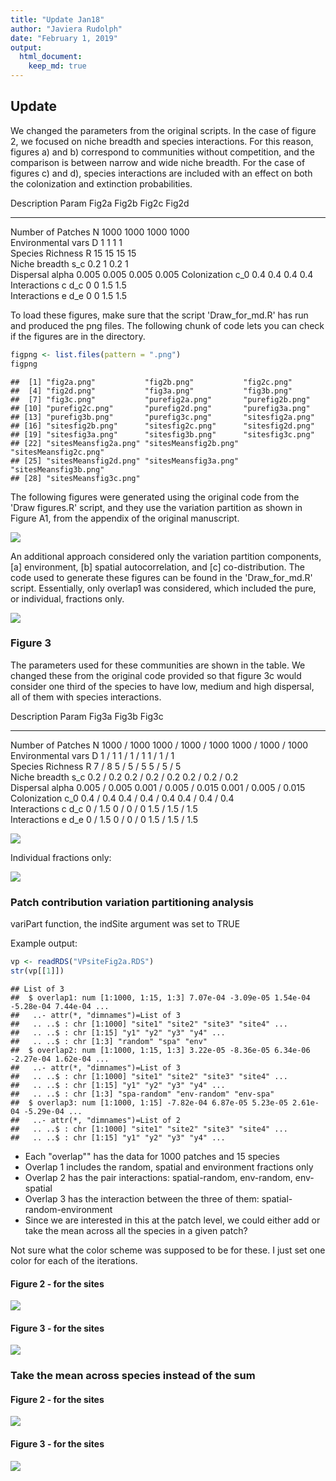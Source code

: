 ```yaml
---
title: "Update Jan18"
author: "Javiera Rudolph"
date: "February 1, 2019"
output: 
  html_document:
    keep_md: true
---
```




## Update
We changed the parameters from the original scripts. In the case of figure 2, we focused on niche breadth and species interactions. For this reason, figures a) and b) correspond to communities without competition, and the comparison is between narrow and wide niche breadth. For the case of figures c) and d), species interactions are included with an effect on both the colonization and extinction probabilities. 


Description          Param   Fig2a   Fig2b   Fig2c   Fig2d 
-------------------  ------  ------  ------  ------  ------
Number of Patches    N       1000    1000    1000    1000  
Environmental vars   D       1       1       1       1     
Species Richness     R       15      15      15      15    
Niche breadth        s_c     0.2     1       0.2     1     
Dispersal            alpha   0.005   0.005   0.005   0.005 
Colonization         c_0     0.4     0.4     0.4     0.4   
Interactions c       d_c     0       0       1.5     1.5   
Interactions e       d_e     0       0       1.5     1.5   

To load these figures, make sure that the script 'Draw_for_md.R' has run and produced the png files. The following chunk of code lets you can check if the figures are in the directory.


```r
figpng <- list.files(pattern = ".png")
figpng
```

```
##  [1] "fig2a.png"           "fig2b.png"           "fig2c.png"          
##  [4] "fig2d.png"           "fig3a.png"           "fig3b.png"          
##  [7] "fig3c.png"           "purefig2a.png"       "purefig2b.png"      
## [10] "purefig2c.png"       "purefig2d.png"       "purefig3a.png"      
## [13] "purefig3b.png"       "purefig3c.png"       "sitesfig2a.png"     
## [16] "sitesfig2b.png"      "sitesfig2c.png"      "sitesfig2d.png"     
## [19] "sitesfig3a.png"      "sitesfig3b.png"      "sitesfig3c.png"     
## [22] "sitesMeansfig2a.png" "sitesMeansfig2b.png" "sitesMeansfig2c.png"
## [25] "sitesMeansfig2d.png" "sitesMeansfig3a.png" "sitesMeansfig3b.png"
## [28] "sitesMeansfig3c.png"
```


The following figures were generated using the original code from the 'Draw figures.R' script, and they use the variation partition as shown in Figure A1, from the appendix of the original manuscript. 



![](20190118workflow_files/figure-html/figure2-1.png)<!-- -->


An additional approach considered only the variation partition components, [a] environment, [b] spatial autocorrelation, and [c] co-distribution. The code used to generate these figures can be found in the 'Draw_for_md.R' script. Essentially, only overlap1 was considered, which included the pure, or individual, fractions only. 

![](20190118workflow_files/figure-html/pureFracsFig2-1.png)<!-- -->


### Figure 3

The parameters used for these communities are shown in the table. We changed these from the original code provided so that figure 3c would consider one third of the species to have low, medium and high dispersal, all of them with species interactions. 



Description          Param   Fig3a           Fig3b                   Fig3c                 
-------------------  ------  --------------  ----------------------  ----------------------
Number of Patches    N       1000 / 1000     1000 / 1000 / 1000      1000 / 1000 / 1000    
Environmental vars   D       1 / 1           1 / 1 / 1               1 / 1 / 1             
Species Richness     R       7 / 8           5 / 5 / 5               5 / 5 / 5             
Niche breadth        s_c     0.2 / 0.2       0.2 / 0.2 / 0.2         0.2 / 0.2 / 0.2       
Dispersal            alpha   0.005 / 0.005   0.001 / 0.005 / 0.015   0.001 / 0.005 / 0.015 
Colonization         c_0     0.4 / 0.4       0.4 / 0.4 / 0.4         0.4 / 0.4 / 0.4       
Interactions c       d_c     0 / 1.5         0 / 0 / 0               1.5 / 1.5 / 1.5       
Interactions e       d_e     0 / 1.5         0 / 0 / 0               1.5 / 1.5 / 1.5       


![](20190118workflow_files/figure-html/figure3orig-1.png)<!-- -->

Individual fractions only:

![](20190118workflow_files/figure-html/pureFracsFig3-1.png)<!-- -->



### Patch contribution variation partitioning analysis
variPart function, the indSite argument was set to TRUE

Example output:


```r
vp <- readRDS("VPsiteFig2a.RDS")
str(vp[[1]])
```

```
## List of 3
##  $ overlap1: num [1:1000, 1:15, 1:3] 7.07e-04 -3.09e-05 1.54e-04 -5.28e-04 7.44e-04 ...
##   ..- attr(*, "dimnames")=List of 3
##   .. ..$ : chr [1:1000] "site1" "site2" "site3" "site4" ...
##   .. ..$ : chr [1:15] "y1" "y2" "y3" "y4" ...
##   .. ..$ : chr [1:3] "random" "spa" "env"
##  $ overlap2: num [1:1000, 1:15, 1:3] 3.22e-05 -8.36e-05 6.34e-06 -2.27e-04 1.62e-04 ...
##   ..- attr(*, "dimnames")=List of 3
##   .. ..$ : chr [1:1000] "site1" "site2" "site3" "site4" ...
##   .. ..$ : chr [1:15] "y1" "y2" "y3" "y4" ...
##   .. ..$ : chr [1:3] "spa-random" "env-random" "env-spa"
##  $ overlap3: num [1:1000, 1:15] -7.82e-04 6.87e-05 5.23e-05 2.61e-04 -5.29e-04 ...
##   ..- attr(*, "dimnames")=List of 2
##   .. ..$ : chr [1:1000] "site1" "site2" "site3" "site4" ...
##   .. ..$ : chr [1:15] "y1" "y2" "y3" "y4" ...
```

* Each "overlap"" has the data for 1000 patches and 15 species
* Overlap 1 includes the random, spatial and environment fractions only
* Overlap 2 has the pair interactions: spatial-random, env-random, env-spatial
* Overlap 3 has the interaction between the three of them: spatial-random-environment
* Since we are interested in this at the patch level, we could either add or take the mean across all the species in a given patch?

Not sure what the color scheme was supposed to be for these. I just set one color for each of the iterations.

#### Figure 2 - for the sites  

![](20190118workflow_files/figure-html/sitesFig2-1.png)<!-- -->

#### Figure 3 - for the sites

![](20190118workflow_files/figure-html/sitesFig3-1.png)<!-- -->

### Take the mean across species instead of the sum
#### Figure 2 - for the sites  

![](20190118workflow_files/figure-html/sitesMeansFig2-1.png)<!-- -->

#### Figure 3 - for the sites

![](20190118workflow_files/figure-html/sitesMeansFig3-1.png)<!-- -->
